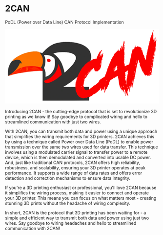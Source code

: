 # 2CAN
PoDL (Power over Data Line) CAN Protocol Implementation


![](images/logo.png)

Introducing 2CAN - the cutting-edge protocol that is set to revolutionize 3D printing as we know it! Say goodbye to complicated wiring and hello to streamlined communication with just two wires.

With 2CAN, you can transmit both data and power using a unique approach that simplifies the wiring requirements for 3D printers. 2CAN achieves this by using a technique called Power over Data Line (PoDL) to enable power transmission over the same two wires used for data transfer. This technique involves using a modulated carrier signal to transfer power to a remote device, which is then demodulated and converted into usable DC power. And, just like traditional CAN protocols, 2CAN offers high reliability, robustness, and scalability, ensuring your 3D printer operates at peak performance. It supports a wide range of data rates and offers error detection and correction mechanisms to ensure data integrity.

If you're a 3D printing enthusiast or professional, you'll love 2CAN because it simplifies the wiring process, making it easier to connect and operate your 3D printer. This means you can focus on what matters most - creating stunning 3D prints without the headache of wiring complexity.

In short, 2CAN is the protocol that 3D printing has been waiting for - a simple and efficient way to transmit both data and power using just two wires. Say goodbye to wiring headaches and hello to streamlined communication with 2CAN!
